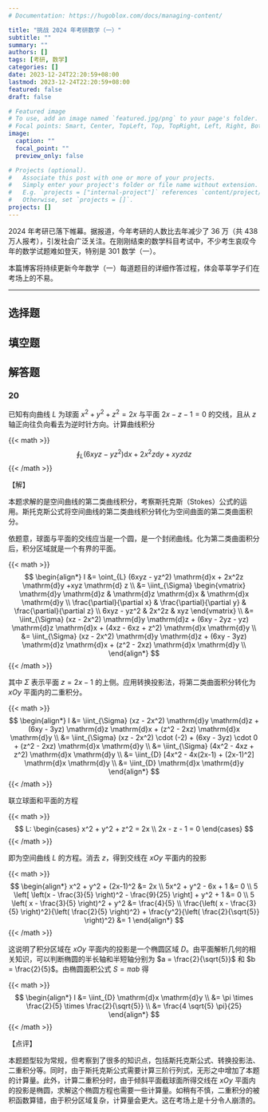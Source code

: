 ```yaml
---
# Documentation: https://hugoblox.com/docs/managing-content/

title: "挑战 2024 年考研数学（一）"
subtitle: ""
summary: ""
authors: []
tags: [考研, 数学]
categories: []
date: 2023-12-24T22:20:59+08:00
lastmod: 2023-12-24T22:20:59+08:00
featured: false
draft: false

# Featured image
# To use, add an image named `featured.jpg/png` to your page's folder.
# Focal points: Smart, Center, TopLeft, Top, TopRight, Left, Right, BottomLeft, Bottom, BottomRight.
image:
  caption: ""
  focal_point: ""
  preview_only: false

# Projects (optional).
#   Associate this post with one or more of your projects.
#   Simply enter your project's folder or file name without extension.
#   E.g. `projects = ["internal-project"]` references `content/project/deep-learning/index.md`.
#   Otherwise, set `projects = []`.
projects: []
---
```


2024 年考研已落下帷幕。据报道，今年考研的人数比去年减少了 36 万（共 438 万人报考），引发社会广泛关注。在刚刚结束的数学科目考试中，不少考生哀叹今年的数学试题难如登天，特别是 301 数学（一）。

本篇博客将持续更新今年数学（一）每道题目的详细作答过程，体会莘莘学子们在考场上的不易。

<!--more-->

------

## 选择题

## 填空题

## 解答题

### 20

已知有向曲线 $L$ 为球面 $x^2 + y^2 + z^2 = 2x$ 与平面 $2x - z - 1 = 0$ 的交线，且从 $z$ 轴正向往负向看去为逆时针方向。计算曲线积分

{{< math >}}
$$
\oint_{L} (6xyz - yz^2) \mathrm{d}x + 2x^2z \mathrm{d}y +xyz \mathrm{d} z
$$
{{< /math >}}

【解】

本题求解的是空间曲线的第二类曲线积分，考察斯托克斯（Stokes）公式的运用。斯托克斯公式将空间曲线的第二类曲线积分转化为空间曲面的第二类曲面积分。

依题意，球面与平面的交线应当是一个圆，是一个封闭曲线。化为第二类曲面积分后，积分区域就是一个有界的平面。

{{< math >}}
$$
\begin{align*}
    I &= \oint_{L} (6xyz - yz^2) \mathrm{d}x + 2x^2z \mathrm{d}y +xyz \mathrm{d} z \\
    &= \iint_{\Sigma} \begin{vmatrix}
        \mathrm{d}y \mathrm{d}z & \mathrm{d}z \mathrm{d}x & \mathrm{d}x \mathrm{d}y \\
        \frac{\partial}{\partial x} & \frac{\partial}{\partial y} & \frac{\partial}{\partial z} \\
        6xyz - yz^2 & 2x^2z & xyz
    \end{vmatrix} \\
    &= \iint_{\Sigma} (xz - 2x^2) \mathrm{d}y \mathrm{d}z + (6xy - 2yz - yz) \mathrm{d}z \mathrm{d}x + (4xz - 6xz + z^2) \mathrm{d}x \mathrm{d}y \\
    &= \iint_{\Sigma} (xz - 2x^2) \mathrm{d}y \mathrm{d}z + (6xy - 3yz) \mathrm{d}z \mathrm{d}x + (z^2 - 2xz) \mathrm{d}x \mathrm{d}y \\
\end{align*}
$$
{{< /math >}}

其中 $\Sigma$ 表示平面 $z = 2x - 1$ 的上侧。应用转换投影法，将第二类曲面积分转化为 $xOy$ 平面内的二重积分。

{{< math >}}
$$
\begin{align*}
    I &= \iint_{\Sigma} (xz - 2x^2) \mathrm{d}y \mathrm{d}z + (6xy - 3yz) \mathrm{d}z \mathrm{d}x + (z^2 - 2xz) \mathrm{d}x \mathrm{d}y \\
    &= \iint_{\Sigma} (xz - 2x^2) \cdot (-2) + (6xy - 3yz) \cdot 0 + (z^2 - 2xz) \mathrm{d}x \mathrm{d}y \\
    &= \iint_{\Sigma} (4x^2 - 4xz + z^2) \mathrm{d}x \mathrm{d}y \\
    &= \iint_{D} [4x^2 - 4x(2x-1) + (2x-1)^2] \mathrm{d}x \mathrm{d}y \\
    &= \iint_{D} \mathrm{d}x \mathrm{d}y
\end{align*}
$$
{{< /math >}}

联立球面和平面的方程

{{< math >}}
$$
L: \begin{cases}
    x^2 + y^2 + z^2 = 2x \\
    2x - z - 1 = 0
\end{cases}
$$
{{< /math >}}

即为空间曲线 $L$ 的方程。消去 $z$，得到交线在 $xOy$ 平面内的投影

{{< math >}}
$$
\begin{align*}
    x^2 + y^2 + (2x-1)^2 &= 2x \\
    5x^2 + y^2 - 6x + 1 &= 0 \\ 
    5 \left[ \left(x - \frac{3}{5} \right)^2 - \frac{9}{25} \right] + y^2 + 1 &= 0 \\
    5 \left( x - \frac{3}{5} \right)^2 + y^2 &= \frac{4}{5} \\
    \frac{\left( x - \frac{3}{5} \right)^2}{\left( \frac{2}{5} \right)^2} + \frac{y^2}{\left( \frac{2}{\sqrt{5}} \right)^2} &= 1
\end{align*}
$$
{{< /math >}}

这说明了积分区域在 $xOy$ 平面内的投影是一个椭圆区域 $D$。由平面解析几何的相关知识，可以判断椭圆的半长轴和半短轴分别为 $a = \frac{2}{\sqrt{5}}$ 和 $b = \frac{2}{5}$。由椭圆面积公式 $S = \pi ab$ 得

{{< math >}}
$$
\begin{align*}
    I &= \iint_{D} \mathrm{d}x \mathrm{d}y \\
    &= \pi \times \frac{2}{5} \times \frac{2}{\sqrt{5}} \\
    &= \frac{4 \sqrt{5} \pi}{25}
\end{align*}
$$
{{< /math >}}

【点评】

本题题型较为常规，但考察到了很多的知识点，包括斯托克斯公式、转换投影法、二重积分等。同时，由于斯托克斯公式需要计算三阶行列式，无形之中增加了本题的计算量。此外，计算二重积分时，由于倾斜平面截球面所得交线在 $xOy$ 平面内的投影是椭圆，求解这个椭圆方程也需要一些计算量。如稍有不慎，二重积分的被积函数算错，由于积分区域复杂，计算量会更大。这在考场上是十分令人崩溃的。